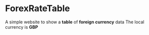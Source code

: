 # ForexRateTable
A simple website to show a **table** of **foreign currency** data
The local currency is **GBP**

